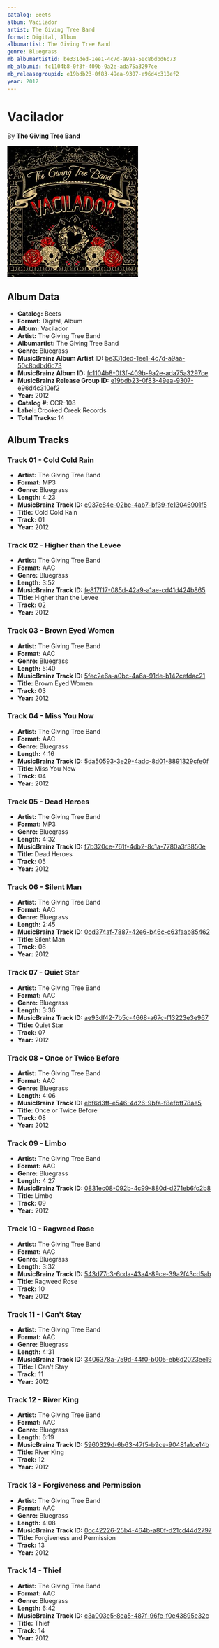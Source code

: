 ```yaml
---
catalog: Beets
album: Vacilador
artist: The Giving Tree Band
format: Digital, Album
albumartist: The Giving Tree Band
genre: Bluegrass
mb_albumartistid: be331ded-1ee1-4c7d-a9aa-50c8bdbd6c73
mb_albumid: fc1104b8-0f3f-409b-9a2e-ada75a3297ce
mb_releasegroupid: e19bdb23-0f83-49ea-9307-e96d4c310ef2
year: 2012
---
```


# Vacilador

By **The Giving Tree Band**

![](../../assets/beetscovers/The_Giving_Tree_Band-Vacilador.jpg)

## Album Data

- **Catalog:** Beets
- **Format:** Digital, Album
- **Album:** Vacilador
- **Artist:** The Giving Tree Band
- **Albumartist:** The Giving Tree Band
- **Genre:** Bluegrass
- **MusicBrainz Album Artist ID:** [be331ded-1ee1-4c7d-a9aa-50c8bdbd6c73](https://musicbrainz.org/artist/be331ded-1ee1-4c7d-a9aa-50c8bdbd6c73)
- **MusicBrainz Album ID:** [fc1104b8-0f3f-409b-9a2e-ada75a3297ce](https://musicbrainz.org/release/fc1104b8-0f3f-409b-9a2e-ada75a3297ce)
- **MusicBrainz Release Group ID:** [e19bdb23-0f83-49ea-9307-e96d4c310ef2](https://musicbrainz.org/release-group/e19bdb23-0f83-49ea-9307-e96d4c310ef2)
- **Year:** 2012
- **Catalog #:** CCR-108
- **Label:** Crooked Creek Records
- **Total Tracks:** 14

## Album Tracks

### Track 01 - Cold Cold Rain

- **Artist:** The Giving Tree Band
- **Format:** MP3
- **Genre:** Bluegrass
- **Length:** 4:23
- **MusicBrainz Track ID:** [e037e84e-02be-4ab7-bf39-fe13046901f5](https://musicbrainz.org/recording/e037e84e-02be-4ab7-bf39-fe13046901f5)
- **Title:** Cold Cold Rain
- **Track:** 01
- **Year:** 2012

### Track 02 - Higher than the Levee

- **Artist:** The Giving Tree Band
- **Format:** AAC
- **Genre:** Bluegrass
- **Length:** 3:52
- **MusicBrainz Track ID:** [fe817f17-085d-42a9-a1ae-cd41d424b865](https://musicbrainz.org/recording/fe817f17-085d-42a9-a1ae-cd41d424b865)
- **Title:** Higher than the Levee
- **Track:** 02
- **Year:** 2012

### Track 03 - Brown Eyed Women

- **Artist:** The Giving Tree Band
- **Format:** AAC
- **Genre:** Bluegrass
- **Length:** 5:40
- **MusicBrainz Track ID:** [5fec2e6a-a0bc-4a6a-91de-b142cefdac21](https://musicbrainz.org/recording/5fec2e6a-a0bc-4a6a-91de-b142cefdac21)
- **Title:** Brown Eyed Women
- **Track:** 03
- **Year:** 2012

### Track 04 - Miss You Now

- **Artist:** The Giving Tree Band
- **Format:** AAC
- **Genre:** Bluegrass
- **Length:** 4:16
- **MusicBrainz Track ID:** [5da50593-3e29-4adc-8d01-8891329cfe0f](https://musicbrainz.org/recording/5da50593-3e29-4adc-8d01-8891329cfe0f)
- **Title:** Miss You Now
- **Track:** 04
- **Year:** 2012

### Track 05 - Dead Heroes

- **Artist:** The Giving Tree Band
- **Format:** MP3
- **Genre:** Bluegrass
- **Length:** 4:32
- **MusicBrainz Track ID:** [f7b320ce-761f-4db2-8c1a-7780a3f3850e](https://musicbrainz.org/recording/f7b320ce-761f-4db2-8c1a-7780a3f3850e)
- **Title:** Dead Heroes
- **Track:** 05
- **Year:** 2012

### Track 06 - Silent Man

- **Artist:** The Giving Tree Band
- **Format:** AAC
- **Genre:** Bluegrass
- **Length:** 2:45
- **MusicBrainz Track ID:** [0cd374af-7887-42e6-b46c-c63faab85462](https://musicbrainz.org/recording/0cd374af-7887-42e6-b46c-c63faab85462)
- **Title:** Silent Man
- **Track:** 06
- **Year:** 2012

### Track 07 - Quiet Star

- **Artist:** The Giving Tree Band
- **Format:** AAC
- **Genre:** Bluegrass
- **Length:** 3:36
- **MusicBrainz Track ID:** [ae93df42-7b5c-4668-a67c-f13223e3e967](https://musicbrainz.org/recording/ae93df42-7b5c-4668-a67c-f13223e3e967)
- **Title:** Quiet Star
- **Track:** 07
- **Year:** 2012

### Track 08 - Once or Twice Before

- **Artist:** The Giving Tree Band
- **Format:** AAC
- **Genre:** Bluegrass
- **Length:** 4:06
- **MusicBrainz Track ID:** [ebf6d3ff-e546-4d26-9bfa-f8efbff78ae5](https://musicbrainz.org/recording/ebf6d3ff-e546-4d26-9bfa-f8efbff78ae5)
- **Title:** Once or Twice Before
- **Track:** 08
- **Year:** 2012

### Track 09 - Limbo

- **Artist:** The Giving Tree Band
- **Format:** AAC
- **Genre:** Bluegrass
- **Length:** 4:27
- **MusicBrainz Track ID:** [0831ec08-092b-4c99-880d-d271eb6fc2b8](https://musicbrainz.org/recording/0831ec08-092b-4c99-880d-d271eb6fc2b8)
- **Title:** Limbo
- **Track:** 09
- **Year:** 2012

### Track 10 - Ragweed Rose

- **Artist:** The Giving Tree Band
- **Format:** AAC
- **Genre:** Bluegrass
- **Length:** 3:32
- **MusicBrainz Track ID:** [543d77c3-6cda-43a4-89ce-39a2f43cd5ab](https://musicbrainz.org/recording/543d77c3-6cda-43a4-89ce-39a2f43cd5ab)
- **Title:** Ragweed Rose
- **Track:** 10
- **Year:** 2012

### Track 11 - I Can't Stay

- **Artist:** The Giving Tree Band
- **Format:** AAC
- **Genre:** Bluegrass
- **Length:** 4:31
- **MusicBrainz Track ID:** [3406378a-759d-44f0-b005-eb6d2023ee19](https://musicbrainz.org/recording/3406378a-759d-44f0-b005-eb6d2023ee19)
- **Title:** I Can't Stay
- **Track:** 11
- **Year:** 2012

### Track 12 - River King

- **Artist:** The Giving Tree Band
- **Format:** AAC
- **Genre:** Bluegrass
- **Length:** 6:19
- **MusicBrainz Track ID:** [5960329d-6b63-47f5-b9ce-90481a1ce14b](https://musicbrainz.org/recording/5960329d-6b63-47f5-b9ce-90481a1ce14b)
- **Title:** River King
- **Track:** 12
- **Year:** 2012

### Track 13 - Forgiveness and Permission

- **Artist:** The Giving Tree Band
- **Format:** AAC
- **Genre:** Bluegrass
- **Length:** 4:08
- **MusicBrainz Track ID:** [0cc42226-25b4-464b-a80f-d21cd44d2797](https://musicbrainz.org/recording/0cc42226-25b4-464b-a80f-d21cd44d2797)
- **Title:** Forgiveness and Permission
- **Track:** 13
- **Year:** 2012

### Track 14 - Thief

- **Artist:** The Giving Tree Band
- **Format:** AAC
- **Genre:** Bluegrass
- **Length:** 6:42
- **MusicBrainz Track ID:** [c3a003e5-8ea5-487f-96fe-f0e43895e32c](https://musicbrainz.org/recording/c3a003e5-8ea5-487f-96fe-f0e43895e32c)
- **Title:** Thief
- **Track:** 14
- **Year:** 2012

